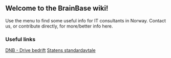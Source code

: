 ## Welcome to the BrainBase wiki!

Use the menu to find some useful info for IT consultants in Norway.
Contact us, or contribute directly, for more/better info here.

### Useful links

[DNB - Drive bedrift](https://www.dnb.no/bedrift/tema/drive-bedrift.html)
[Statens standardavtale](https://www.anskaffelser.no/verktoy/bistandsavtalene-ssa-b-og-ssa-b-enkel)
